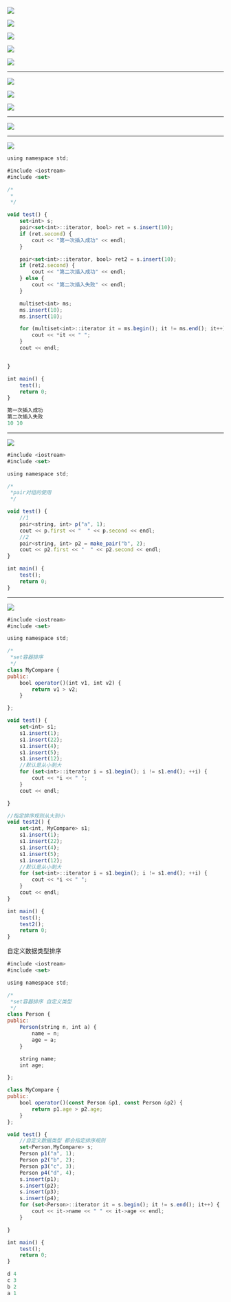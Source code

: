 

![](https://gitee.com/hxc8/images3/raw/master/img/202407172231482.jpg)





![](https://gitee.com/hxc8/images3/raw/master/img/202407172231861.jpg)



![](https://gitee.com/hxc8/images3/raw/master/img/202407172232932.jpg)



![](https://gitee.com/hxc8/images3/raw/master/img/202407172232495.jpg)



![](https://gitee.com/hxc8/images3/raw/master/img/202407172232003.jpg)



---



![](https://gitee.com/hxc8/images3/raw/master/img/202407172232475.jpg)



![](https://gitee.com/hxc8/images3/raw/master/img/202407172232850.jpg)



![](https://gitee.com/hxc8/images3/raw/master/img/202407172232032.jpg)



---



![](https://gitee.com/hxc8/images3/raw/master/img/202407172232534.jpg)



---



![](https://gitee.com/hxc8/images3/raw/master/img/202407172232049.jpg)



```javascript
using namespace std;

#include <iostream>
#include <set>

/*
 *
 */

void test() {
    set<int> s;
    pair<set<int>::iterator, bool> ret = s.insert(10);
    if (ret.second) {
        cout << "第一次插入成功" << endl;
    }

    pair<set<int>::iterator, bool> ret2 = s.insert(10);
    if (ret2.second) {
        cout << "第二次插入成功" << endl;
    } else {
        cout << "第二次插入失败" << endl;
    }

    multiset<int> ms;
    ms.insert(10);
    ms.insert(10);

    for (multiset<int>::iterator it = ms.begin(); it != ms.end(); it++) {
        cout << *it << " ";
    }
    cout << endl;


}

int main() {
    test();
    return 0;
}

第一次插入成功
第二次插入失败
10 10 
```



---



![](images/9439CA62C7B5490893EC5518258F1BD6image.png)



```javascript
#include <iostream>
#include <set>

using namespace std;

/*
 *pair对组的使用
 */

void test() {
    //1
    pair<string, int> p("a", 1);
    cout << p.first << "  " << p.second << endl;
    //2
    pair<string, int> p2 = make_pair("b", 2);
    cout << p2.first << "  " << p2.second << endl;
}

int main() {
    test();
    return 0;
}
```





---



![](https://gitee.com/hxc8/images3/raw/master/img/202407172232977.jpg)





```javascript
#include <iostream>
#include <set>

using namespace std;

/*
 *set容器排序
 */
class MyCompare {
public:
    bool operator()(int v1, int v2) {
        return v1 > v2;
    }

};

void test() {
    set<int> s1;
    s1.insert(1);
    s1.insert(22);
    s1.insert(4);
    s1.insert(5);
    s1.insert(12);
    //默认是从小到大
    for (set<int>::iterator i = s1.begin(); i != s1.end(); ++i) {
        cout << *i << " ";
    }
    cout << endl;

}

//指定排序规则从大到小
void test2() {
    set<int, MyCompare> s1;
    s1.insert(1);
    s1.insert(22);
    s1.insert(4);
    s1.insert(5);
    s1.insert(12);
    //默认是从小到大
    for (set<int>::iterator i = s1.begin(); i != s1.end(); ++i) {
        cout << *i << " ";
    }
    cout << endl;
}

int main() {
    test();
    test2();
    return 0;
}
```



自定义数据类型排序

```javascript
#include <iostream>
#include <set>

using namespace std;

/*
 *set容器排序 自定义类型
 */
class Person {
public:
    Person(string n, int a) {
        name = n;
        age = a;
    }

    string name;
    int age;

};

class MyCompare {
public:
    bool operator()(const Person &p1, const Person &p2) {
        return p1.age > p2.age;
    }
};

void test() {
    //自定义数据类型 都会指定排序规则
    set<Person,MyCompare> s;
    Person p1("a", 1);
    Person p2("b", 2);
    Person p3("c", 3);
    Person p4("d", 4);
    s.insert(p1);
    s.insert(p2);
    s.insert(p3);
    s.insert(p4);
    for (set<Person>::iterator it = s.begin(); it != s.end(); it++) {
        cout << it->name << " " << it->age << endl;
    }

}

int main() {
    test();
    return 0;
}
```



```javascript
d 4
c 3
b 2
a 1
```

